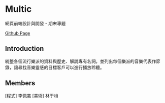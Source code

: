 # Multic
網頁前端設計與開發 - 期末專題

[Github Page](https://peiyunlee.github.io/multic/)

## Introduction
統整各個流行樂派的資料與歷史、解說專有名詞，並列出每個樂派的音樂代表作節錄，讓尋找音樂靈感的目標客戶可以進行播放聆聽。

## Members
[程式] 李佩芸
[美術] 林于楨
